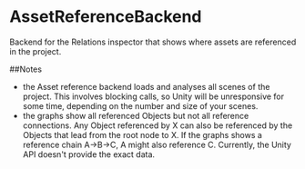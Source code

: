 # AssetReferenceBackend
Backend for the Relations inspector that shows where assets are referenced in the project.

##Notes
* the Asset reference backend loads and analyses all scenes of the project. This involves blocking calls, so Unity will be unresponsive for some time, depending on the number and size of your scenes.
* the graphs show all referenced Objects but not all reference connections. Any Object referenced by X can also be referenced by the Objects that lead from the root node to X. If the graphs shows a reference chain A->B->C, A might also reference C. Currently, the Unity API doesn't provide the exact data.
